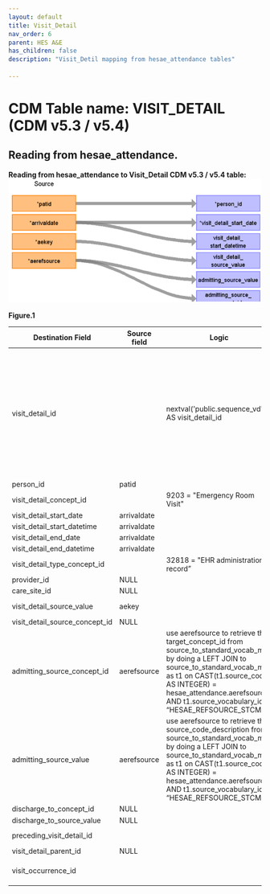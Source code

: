 ```yaml
---
layout: default
title: Visit_Detail
nav_order: 6
parent: HES A&E
has_children: false
description: "Visit_Detil mapping from hesae_attendance tables"

---
```



# CDM Table name: VISIT_DETAIL (CDM v5.3 / v5.4)

## Reading from hesae_attendance.

**Reading from hesae_attendance to Visit_Detail CDM v5.3 / v5.4 table:**
![](images/image4.png)

**Figure.1**

| Destination Field | Source field | Logic | Comment field |
| --- | --- | --- | --- |
| visit_detail_id |  |  nextval('public.sequence_vd') AS visit_detail_id | A sequence called "sequence_vd" is created in the public schema to ensure the unique generation of visit_detail_id's. Firstly,the value of the sequence is determined by querying the maximum ID from a predefined source ({TARGET_SCHEMA_TO_LINK}._max_ids) where the field "tbl_name" = "visit_detail".The _max_ids table is established in the schema to be linked to the target schema, serving the purpose of storing maximum IDs for all CDM tables. This facilitates the determination of the next visit_detail_id in the sequence. |
| person_id | patid |  |  |
| visit_detail_concept_id |  | 9203 = "Emergency Room Visit"  | |
| visit_detail_start_date | arrivaldate | |  |
| visit_detail_start_datetime | arrivaldate | |  |
| visit_detail_end_date | arrivaldate | | |
| visit_detail_end_datetime | arrivaldate | | |
| visit_detail_type_concept_id |  | 32818 = "EHR administration record” |  |
| provider_id |NULL |  | |
| care_site_id |NULL |  |  |
| visit_detail_source_value | aekey | | This will allow us to retrieve visit_detail_id using patid. |
| visit_detail_source_concept_id | NULL |  | |
| admitting_source_concept_id | aerefsource | use aerefsource to retrieve the target_concept_id from source_to_standard_vocab_map by doing a LEFT JOIN to source_to_standard_vocab_map as t1 on CAST(t1.source_code AS INTEGER) = hesae_attendance.aerefsource AND t1.source_vocabulary_id = “HESAE_REFSOURCE_STCM”. | Check for OMOP codes from aerefsource |
| admitting_source_value | aerefsource | use aerefsource to retrieve the source_code_description from source_to_standard_vocab_map by doing a LEFT JOIN to source_to_standard_vocab_map as t1 on CAST(t1.source_code AS INTEGER) = hesae_attendance.aerefsource AND t1.source_vocabulary_id = “HESAE_REFSOURCE_STCM”. | Definition to be added instead of number |
| discharge_to_concept_id |NULL |  |  |
| discharge_to_source_value |  NULL|  |  |
| preceding_visit_detail_id |  |  | Use patid + aekey where to get the preceding visit_detail_id if any.|
| visit_detail_parent_id | NULL |  |  |
| visit_occurrence_id |  |  | Use aekey to retrieve visit_occurrence_id from visit_occurrence.visit_source_value |